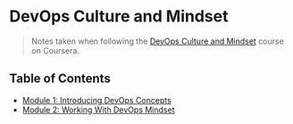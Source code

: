 # DevOps Culture and Mindset

> Notes taken when following the [DevOps Culture and Mindset](https://www.coursera.org/learn/devops-culture-and-mindset) course on Coursera.

## Table of Contents

- [Module 1: Introducing DevOps Concepts](/module-1/README.md)
- [Module 2: Working With DevOps Mindset](/module-2-working-with-devops-mindset/README.md)
